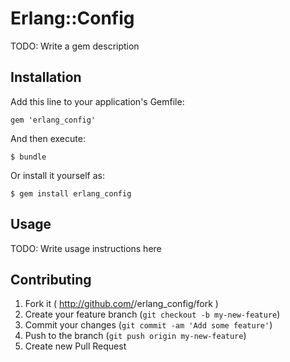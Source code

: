 # Erlang::Config

TODO: Write a gem description

## Installation

Add this line to your application's Gemfile:

    gem 'erlang_config'

And then execute:

    $ bundle

Or install it yourself as:

    $ gem install erlang_config

## Usage

TODO: Write usage instructions here

## Contributing

1. Fork it ( http://github.com/<my-github-username>/erlang_config/fork )
2. Create your feature branch (`git checkout -b my-new-feature`)
3. Commit your changes (`git commit -am 'Add some feature'`)
4. Push to the branch (`git push origin my-new-feature`)
5. Create new Pull Request

